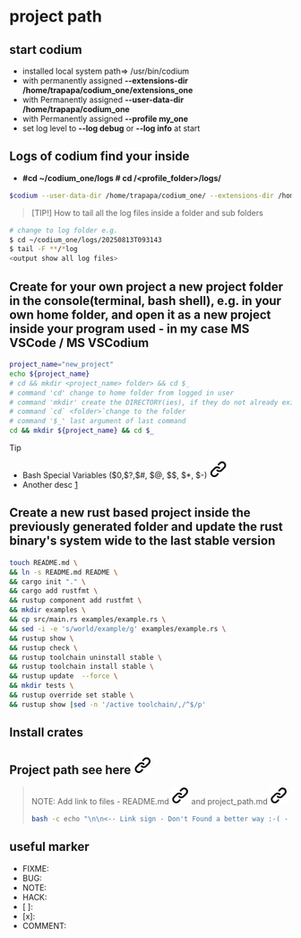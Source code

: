 # project path

## start codium
<!-- keep the format -->
- installed local system path=> /usr/bin/codium
- with permanently assigned **--extensions-dir /home/trapapa/codium_one/extensions_one**
- with Permanently assigned **--user-data-dir /home/trapapa/codium_one**
- with Permanently assigned **--profile my_one**
- set log level to **--log debug** or **--log info** at start

## Logs of codium find your inside
<!-- keep the format -->
<!-- markdownlint-disable MD033 -->
- **#cd ~/codium_one/logs # cd <home>/<profile_folder>/logs/<date>**

<!-- keep the format -->
```bash <!-- markdownlint-disable-line code-block-style -->
$codium --user-data-dir /home/trapapa/codium_one/ --extensions-dir /home/trapapa/codium_one/extensions_one --log debug --profile my_one
```

>[TIP!]
> How to tail all the log files inside a folder and sub folders
><!-- keep the format -->
```bash <!-- markdownlint-disable-line code-block-style -->
# change to log folder e.g.
$ cd ~/codium_one/logs/20250813T093143
$ tail -F **/*log
<output show all log files>
```
<!-- keep the format -->

<!-- keep the format -->
## Create for your own project a new project folder in the console(terminal, bash shell),  e.g. in your own home folder,  and open it as a new project inside your program used - in my case MS VSCode / MS VSCodium
<!-- To comply with the format -->
```bash <!-- markdownlint-disable-line code-block-style -->
project_name="new_project"
echo ${project_name} 
# cd && mkdir <project_name> folder> && cd $_
# command 'cd' change to home folder from logged in user
# command 'mkdir' create the DIRECTORY(ies), if they do not already exist
# command `cd` <folder>`change to the folder
# command '$_' last argument of last command
cd && mkdir ${project_name} && cd $_
```
<!-- keep the format -->
>[!TIP]
><!-- keep the format -->
>- Bash Special Variables (\$0,\$?,\$#, \$@, \$\$, \$*, \$-) [![alt text][1]](https://tecadmin.net/bash-special-variables/)
>- Another desc [1](https://stackoverflow.com/questions/5163144/what-are-the-special-dollar-sign-shell-variables)
<!-- -->
## Create a new rust based project inside the previously generated folder and update the rust binary's system wide to the last stable version
<!-- keep the format -->
```bash <!-- markdownlint-disable-line code-block-style -->
touch README.md \
&& ln -s README.md README \
&& cargo init "." \
&& cargo add rustfmt \
&& rustup component add rustfmt \
&& mkdir examples \
&& cp src/main.rs examples/example.rs \
&& sed -i -e 's/world/example/g' examples/example.rs \
&& rustup show \
&& rustup check \
&& rustup toolchain uninstall stable \
&& rustup toolchain install stable \
&& rustup update  --force \
&& mkdir tests \
&& rustup override set stable \
&& rustup show |sed -n '/active toolchain/,/^$/p' 

```
<!-- keep the format -->
## Install crates

## Project path see here [![alt text][1]](./project_path.md)
<!-- keep the format -->
> NOTE:
>Add link to files - README.md [![alt text][1]](./README.md) and project_path.md [![alt text][1]](./project_path.md)
><!-- -->
>```bash <!-- markdownlint-disable-line code-block-style -->
> bash -c echo "\n\n<-- Link sign - Don't Found a better way :-( - You know a better method? - send me a email --> \n\n[1]: ./img/link_symbol.svg"  >> ./README.md
>```
<!-- keep the format -->
## useful marker

- FIXME:
- BUG:
- NOTE:
- HACK:
- [ ]:
- [x]:
- COMMENT:
<!-- make folder and download the link sign vai curl -->
<!-- mkdir -p img && curl --create-dirs --output-dir img -O  "https://raw.githubusercontent.com/MathiasStadler/link_symbol_svg/refs/heads/main/link_symbol.svg"-->
<!-- Link sign - Don't Found a better way :-( - You know a better method? - send me a email -->
[1]: ./img/link_symbol.svg
<!-- keep the format -->